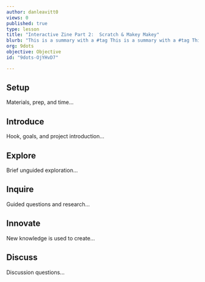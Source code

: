 ```yaml
---
author: danleavitt0
views: 0
published: true
type: lesson
title: "Interactive Zine Part 2:  Scratch & Makey Makey"
blurb: "This is a summary with a #tag This is a summary with a #tag This is a summary with a #tag This is a summary with a #tag This is a summary wi"
org: 9dots
objective: Objective
id: "9dots-OjYHvD7"

---
```


## Setup
Materials, prep, and time...

## Introduce
Hook, goals, and project introduction...

## Explore
Brief unguided exploration...

## Inquire
Guided questions and research...

## Innovate
New knowledge is used to create...

## Discuss
Discussion questions...
